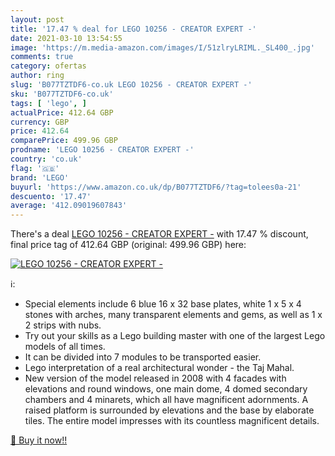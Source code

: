 ```yaml
---
layout: post
title: '17.47 % deal for LEGO 10256 - CREATOR EXPERT -'
date: 2021-03-10 13:54:55
image: 'https://m.media-amazon.com/images/I/51zlryLRIML._SL400_.jpg'
comments: true
category: ofertas
author: ring
slug: 'B077TZTDF6-co.uk LEGO 10256 - CREATOR EXPERT -'
sku: 'B077TZTDF6-co.uk'
tags: [ 'lego', ]
actualPrice: 412.64 GBP
currency: GBP
price: 412.64
comparePrice: 499.96 GBP
prodname: 'LEGO 10256 - CREATOR EXPERT -'
country: 'co.uk'
flag: '🇬🇧'
brand: 'LEGO'
buyurl: 'https://www.amazon.co.uk/dp/B077TZTDF6/?tag=tolees0a-21'
descuento: '17.47'
average: '412.09019607843'
---
```


There's a deal [LEGO 10256 - CREATOR EXPERT -](https://www.amazon.co.uk/dp/B077TZTDF6/?tag=tolees0a-21)  with  17.47 % discount, final price tag of  412.64 GBP (original: 499.96 GBP) here:

[![LEGO 10256 - CREATOR EXPERT -](https://m.media-amazon.com/images/I/51zlryLRIML._SL400_.jpg)](https://www.amazon.co.uk/dp/B077TZTDF6/?tag=tolees0a-21)

ℹ️:

- Special elements include 6 blue 16 x 32 base plates, white 1 x 5 x 4 stones with arches, many transparent elements and gems, as well as 1 x 2 strips with nubs.
- Try out your skills as a Lego building master with one of the largest Lego models of all times.
- It can be divided into 7 modules to be transported easier.
- Lego interpretation of a real architectural wonder - the Taj Mahal.
- New version of the model released in 2008 with 4 facades with elevations and round windows, one main dome, 4 domed secondary chambers and 4 minarets, which all have magnificent adornments. A raised platform is surrounded by elevations and the base by elaborate tiles. The entire model impresses with its countless magnificent details.

[🛒 Buy it now!!](https://www.amazon.co.uk/dp/B077TZTDF6/?tag=tolees0a-21)

